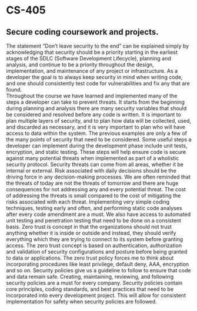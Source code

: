 # CS-405
## Secure coding coursework and projects.
The statement “Don’t leave security to the end” can be explained simply by acknowledging that security should be a priority starting in the earliest stages of the SDLC (Software Development Lifecycle), planning and analysis, and continue to be a priority throughout the design, implementation, and maintenance of any project or infrastructure.  As a developer the goal is to always keep security in mind when writing code, and one should consistently test code for vulnerabilities and fix any that are found.  
	Throughout the course we have learned and implemented many of the steps a developer can take to prevent threats.  It starts from the beginning during planning and analysis there are many security variables that should be considered and resolved before any code is written. It is important to plan multiple layers of security, and to plan how data will be collected, used, and discarded as necessary, and it is very important to plan who will have access to data within the system.  The previous examples are only a few of the many points of security that need to be considered.  Some useful steps a developer can implement during the development phase include unit tests, encryption, and static testing.  These steps will help ensure code is secure against many potential threats when implemented as part of a wholistic security protocol.
	Security threats can come from all areas, whether it be internal or external. Risk associated with daily decisions should be the driving force in any decision-making processes. We are often reminded that the threats of today are not the threats of tomorrow and there are huge consequences for not addressing any and every potential threat. The cost of addressing the threats is small compared to the cost of mitigating the risks associated with each threat. Implementing very simple coding techniques, testing early and often, and performing static code analyses after every code amendment are a must. We also have access to automated unit testing and penetration testing that need to be done on a consistent basis.
	Zero trust is concept in that the organizations should not trust anything whether it is inside or outside and instead, they should verify everything which they are trying to connect to its system before granting access. The zero trust concept is based on authentication, authorization and validation of security configurations and posture before being granted to data or applications. The zero trust policy forces me to think about incorporating procedures like least privilege, default deny, AAA, encryption and so on.
	Security policies give us a guideline to follow to ensure that code and data remain safe. Creating, maintaining, reviewing, and following security policies are a must for every company. Security policies contain core principles, coding standards, and best practices that need to be incorporated into every development project. This will allow for consistent implementation for safety when security policies are followed.
